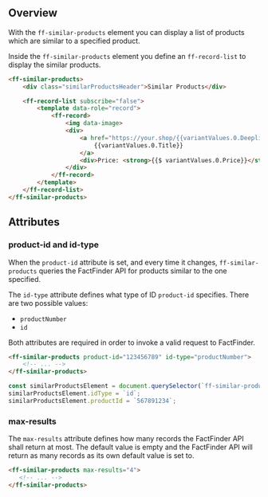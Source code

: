 ## Overview

With the `ff-similar-products` element you can display a list of products which are similar to a specified product.

Inside the `ff-similar-products` element you define an `ff-record-list` to display the similar products.

```html
<ff-similar-products>
    <div class="similarProductsHeader">Similar Products</div>

    <ff-record-list subscribe="false">
        <template data-role="record">
            <ff-record>
                <img data-image>
                <div>
                    <a href="https://your.shop/{{variantValues.0.Deeplink}}">
                        {{variantValues.0.Title}}
                    </a>
                    <div>Price: <strong>{{$ variantValues.0.Price}}</strong></div>
                </div>
            </ff-record>
        </template>
    </ff-record-list>
</ff-similar-products>
```


## Attributes

### product-id and id-type

When the `product-id` attribute is set, and every time it changes, `ff-similar-products` queries the FactFinder API for products similar to the one specified.

The `id-type` attribute defines what type of ID `product-id` specifies.
There are two possible values:
- `productNumber`
- `id`

Both attributes are required in order to invoke a valid request to FactFinder.

```html
<ff-similar-products product-id="123456789" id-type="productNumber">
    <!-- ... -->
</ff-similar-products>
```

```js
const similarProductsElement = document.querySelector(`ff-similar-products`);
similarProductsElement.idType = `id`;
similarProductsElement.productId = `567891234`;
```


### max-results

The `max-results` attribute defines how many records the FactFinder API shall return at most.
The default value is empty and the FactFinder API will return as many records as its own default value is set to.

```html
<ff-similar-products max-results="4">
   <!-- ... -->
</ff-similar-products>
```

